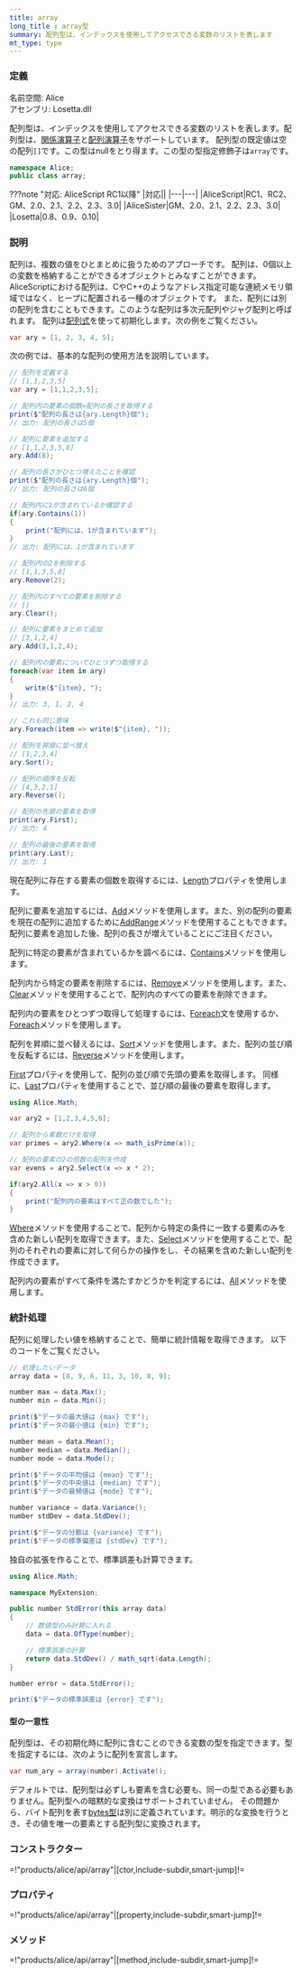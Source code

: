 ```yaml
---
title: array
long_title : array型
summary: 配列型は、インデックスを使用してアクセスできる変数のリストを表します
mt_type: type
---
```

### 定義
名前空間: Alice<br/>
アセンブリ: Losetta.dll

配列型は、インデックスを使用してアクセスできる変数のリストを表します。配列型は、[関係演算子](../../general/operators/relational-operators.md)と[配列演算子](../../general//operators/array-expression.md)をサポートしています。 配列型の既定値は空の配列`[]`です。この型はnullをとり得ます。この型の型指定修飾子は`array`です。

```cs title="AliceScript"
namespace Alice;
public class array;
```

???note "対応: AliceScript RC1以降"
    |対応||
    |---|---|
    |AliceScript|RC1、RC2、GM、2.0、2.1、2.2、2.3、3.0|
    |AliceSister|GM、2.0、2.1、2.2、2.3、3.0|
    |Losetta|0.8、0.9、0.10|

### 説明
配列は、複数の値をひとまとめに扱うためのアプローチです。
配列は、0個以上の変数を格納することができるオブジェクトとみなすことができます。AliceScriptにおける配列は、CやC++のようなアドレス指定可能な連続メモリ領域ではなく、ヒープに配置される一種のオブジェクトです。
また、配列には別の配列を含むこともできます。このような配列は多次元配列やジャグ配列と呼ばれます。
配列は[配列式](../../general/operators/array-expression.md)を使って初期化します。次の例をご覧ください。

```cs title="AliceScript"
var ary = [1, 2, 3, 4, 5];
```

次の例では、基本的な配列の使用方法を説明しています。

```cs title="AliceScript"
// 配列を定義する
// [1,1,2,3,5]
var ary = [1,1,2,3,5];

// 配列内の要素の個数=配列の長さを取得する
print($"配列の長さは{ary.Length}個");
// 出力: 配列の長さは5個

// 配列に要素を追加する
// [1,1,2,3,5,8]
ary.Add(8);

// 配列の長さがひとつ増えたことを確認
print($"配列の長さは{ary.Length}個");
// 出力: 配列の長さは6個

// 配列内に1が含まれているか確認する
if(ary.Contains(1))
{
    print("配列には、1が含まれています");
}
// 出力: 配列には、1が含まれています

// 配列内の2を削除する
// [1,1,3,5,8]
ary.Remove(2);

// 配列内のすべての要素を削除する
// []
ary.Clear();

// 配列に要素をまとめて追加
// [3,1,2,4]
ary.Add(3,1,2,4);

// 配列内の要素についてひとつずつ取得する
foreach(var item in ary)
{
    write($"{item}, ");
}
// 出力: 3, 1, 2, 4

// これも同じ意味
ary.Foreach(item => write($"{item}, "));

// 配列を昇順に並べ替え
// [1,2,3,4]
ary.Sort();

// 配列の順序を反転
// [4,3,2,1]
ary.Reverse();

// 配列の先頭の要素を取得
print(ary.First); 
// 出力: 4

// 配列の最後の要素を取得
print(ary.Last); 
// 出力: 1
```

現在配列に存在する要素の個数を取得するには、[Length](./length.md)プロパティを使用します。

配列に要素を追加するには、[Add](./add.md)メソッドを使用します。また、別の配列の要素を現在の配列に追加するために[AddRange](./addrange.md)メソッドを使用することもできます。
配列に要素を追加した後、配列の長さが増えていることにご注目ください。

配列に特定の要素が含まれているかを調べるには、[Contains](./contains.md)メソッドを使用します。

配列内から特定の要素を削除するには、[Remove](./remove.md)メソッドを使用します。また、[Clear](./clear.md)メソッドを使用することで、配列内のすべての要素を削除できます。

配列内の要素をひとつずつ取得して処理するには、[Foreach](../alice/foreach.md)文を使用するか、[Foreach](./foreach.md)メソッドを使用します。

配列を昇順に並べ替えるには、[Sort](./sort.md)メソッドを使用します。また、配列の並び順を反転するには、[Reverse](./reverse.md)メソッドを使用します。

[First](./first.md)プロパティを使用して、配列の並び順で先頭の要素を取得します。
同様に、[Last](./last.md)プロパティを使用することで、並び順の最後の要素を取得します。

```cs title="AliceScript"
using Alice.Math;

var ary2 = [1,2,3,4,5,6];

// 配列から素数だけを取得
var primes = ary2.Where(x => math_isPrime(x));

// 配列の要素の2の倍数の配列を作成
var evens = ary2.Select(x => x * 2);

if(ary2.All(x => x > 0))
{
    print("配列内の要素はすべて正の数でした");
}
```

[Where](./where.md)メソッドを使用することで、配列から特定の条件に一致する要素のみを含めた新しい配列を取得できます。また、[Select](./select.md)メソッドを使用することで、配列のそれぞれの要素に対して何らかの操作をし、その結果を含めた新しい配列を作成できます。

配列内の要素がすべて条件を満たすかどうかを判定するには、[All](./all.md)メソッドを使用します。

### 統計処理
配列に処理したい値を格納することで、簡単に統計情報を取得できます。
以下のコードをご覧ください。

```cs title="AliceScript"
// 処理したいデータ
array data = [8, 9, 6, 11, 3, 10, 8, 9];

number max = data.Max();
number min = data.Min();

print($"データの最大値は {max} です");
print($"データの最小値は {min} です");

number mean = data.Mean();
number median = data.Median();
number mode = data.Mode();

print($"データの平均値は {mean} です");
print($"データの中央値は {median} です");
print($"データの最頻値は {mode} です");

number variance = data.Variance();
number stdDev = data.StdDev();

print($"データの分散は {variance} です");
print($"データの標準偏差は {stdDev} です");
```

独自の拡張を作ることで、標準誤差も計算できます。

```cs title="AliceScript"
using Alice.Math;

namespace MyExtension;

public number StdError(this array data)
{
    // 数値型のみ計算に入れる
    data = data.OfType(number); 

    // 標準誤差の計算
    return data.StdDev() / math_sqrt(data.Length);
}

number error = data.StdError();

print($"データの標準誤差は {error} です");
```

#### 型の一意性

配列型は、その初期化時に配列に含むことのできる変数の型を指定できます。型を指定するには、次のように配列を宣言します。

```cs title="AliceScript"
var num_ary = array(number).Activate();
```

デフォルトでは、配列型は必ずしも要素を含む必要も、同一の型である必要もありません。配列型への暗黙的な変換はサポートされていません。 その問題から、バイト配列を表す[bytes型](../bytes/index.md)は別に定義されています。明示的な変換を行うとき、その値を唯一の要素とする配列型に変換されます。

### コンストラクター

=!"products/alice/api/array"|[ctor,include-subdir,smart-jump]!=

### プロパティ

=!"products/alice/api/array"|[property,include-subdir,smart-jump]!=

### メソッド

=!"products/alice/api/array"|[method,include-subdir,smart-jump]!=